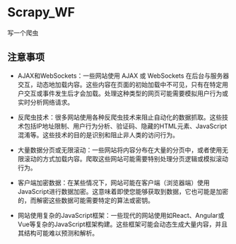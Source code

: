 # Scrapy_WF
写一个爬虫

## 注意事项
- AJAX和WebSockets：一些网站使用 AJAX 或 WebSockets 在后台与服务器交互，动态地加载内容。这些内容在页面的初始加载中不可见，只有在特定用户交互或事件发生后才会加载。处理这种类型的网页可能需要模拟用户行为或实时分析网络请求。

- 反爬虫技术：很多网站使用各种反爬虫技术来阻止自动化的数据抓取。这些技术包括IP地址限制、用户行为分析、验证码、隐藏的HTML元素、JavaScript混淆等。这些技术的目的是识别和阻止非人类的访问行为。

- 大量数据分页或无限滚动：一些网站将内容分布在大量的分页中，或者使用无限滚动的方式加载内容。爬取这些网站可能需要特别处理分页逻辑或模拟滚动行为。

- 客户端加密数据：在某些情况下，网站可能在客户端（浏览器端）使用JavaScript进行数据加密。这意味着即使您能够获取到数据，它也可能是加密的，而解密这些数据可能需要特定的算法或密钥。

- 网站使用复杂的JavaScript框架：一些现代的网站使用如React、Angular或Vue等复杂的JavaScript框架构建。这些框架可能会动态生成大量内容，并且其结构可能难以预测和解析。
